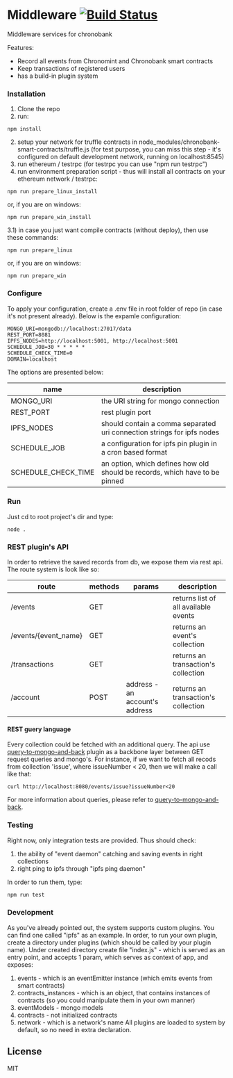 # Middleware [![Build Status](https://travis-ci.org/ega-forever/Middleware.svg?branch=master)](https://travis-ci.org/ega-forever/Middleware)

Middleware services for chronobank

Features:
  - Record all events from Chronomint and Chronobank smart contracts
  - Keep transactions of registered users
  - has a build-in plugin system

### Installation

1) Clone the repo
2) run:
```
npm install
```
2) setup your network for truffle contracts in node_modules/chronobank-smart-contracts/truffle.js (for test purpose, you can miss this step - it's configured on default development network, running on localhost:8545)
3) run ethereum / testrpc (for testrpc you can use "npm run testrpc")
4) run environment preparation script - thus will install all contracts on your ethereum network / testrpc:
```
npm run prepare_linux_install
```
or, if you are on windows:
```
npm run prepare_win_install
```

3.1) in case you just want compile contracts (without deploy), then use these commands:
```
npm run prepare_linux
```
or, if you are on windows:
```
npm run prepare_win
```



### Configure
To apply your configuration, create a .env file in root folder of repo (in case it's not present already).
Below is the expamle configuration:

```
MONGO_URI=mongodb://localhost:27017/data
REST_PORT=8081
IPFS_NODES=http://localhost:5001, http://localhost:5001
SCHEDULE_JOB=30 * * * * *
SCHEDULE_CHECK_TIME=0
DOMAIN=localhost
```

The options are presented below:

| name | description|
| ------ | ------ |
| MONGO_URI   | the URI string for mongo connection
| REST_PORT   | rest plugin port
| IPFS_NODES   | should contain a comma separated uri connection strings for ipfs nodes
| SCHEDULE_JOB   | a configuration for ipfs pin plugin in a cron based format
| SCHEDULE_CHECK_TIME   | an option, which defines how old should be records, which have to be pinned

### Run
Just cd to root project's dir and type:
```
node .
```

### REST plugin's API
In order to retrieve the saved records from db,
we expose them via rest api. The route system is look like so:

| route | methods | params | description |
| ------ | ------ | ------ | ------ |
| /events   | GET | |returns list of all available events
| /events/{event_name}   | GET | |returns an event's collection
| /transactions   | GET |  | returns an transaction's collection
| /account   | POST | address - an account's address | returns an transaction's collection

#### REST guery language

Every collection could be fetched with an additional query. The api use [query-to-mongo-and-back](https://github.com/ega-forever/query-to-mongo-and-back) plugin as a backbone layer between GET request queries and mongo's. For instance, if we want to fetch all recods from collection 'issue', where issueNumber < 20, then we will make a call like that:
```
curl http://localhost:8080/events/issue?issueNumber<20
```

For more information about queries, please refer to [query-to-mongo-and-back](https://github.com/ega-forever/query-to-mongo-and-back).

### Testing
Right now, only integration tests are provided. Thus should check:
1) the ability of "event daemon" catching and saving events in right collections
2) right ping to ipfs through "ipfs ping daemon"

In order to run them, type:
```sh
npm run test
```

### Development
As you've already pointed out, the system supports custom plugins. You can find one called "ipfs" as an example.
In order, to run your own plugin, create a directory under plugins (which should be called by your plugin name). Under created directory create file "index.js" - which is served as an entry point, and accepts 1 param, which serves as context of app, and exposes:
1) events - which is an eventEmitter instance (which emits events from smart contracts)
2) contracts_instances - which is an object, that contains instances of contracts (so you could manipulate them in your own manner)
3) eventModels - mongo models
4) contracts - not initialized contracts
5) network - which is a network's name
All plugins are loaded to system by default, so no need in extra declaration.



License
----

MIT